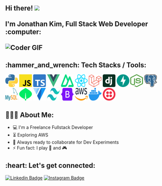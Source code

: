 <h2 align="left">
  Hi there! 
  <img src="https://user-images.githubusercontent.com/42378118/110234147-e3259600-7f4e-11eb-95be-0c4047144dea.gif" width="30"><br>
  <br> I'm Jonathan Kim, Full Stack Web Developer :computer:<br>
  <br> <img src="https://media.giphy.com/media/SWoSkN6DxTszqIKEqv/giphy.gif" alt="Coder GIF" width="500"> <br>
</h2>

<h2 align="left">:hammer_and_wrench: Tech Stacks /  Tools:</h2>
<p align="left">
   <img src="https://github.com/whkim94/whkim94/blob/main/python.svg" alt="python" width="40" height="40"/>
   <img src="https://github.com/whkim94/whkim94/blob/main/javascript.svg" alt="javascript" width="40" height="40"/>
   <img src="https://github.com/whkim94/whkim94/blob/main/typescript-icon.svg" alt="typescript" width="40" height="40"/>
  
   <img src="https://github.com/whkim94/whkim94/blob/main/vue.svg" alt="vue" width="40" height="40"/>
   <img src="https://github.com/whkim94/whkim94/blob/main/nuxt-icon.svg" alt="nuxt" width="40" height="40"/>
   <img src="https://github.com/whkim94/whkim94/blob/main/react.svg" alt="react" width="40" height="40"/>
   <img src="https://github.com/whkim94/whkim94/blob/main/Laravel.svg" alt="laravel" width="40" height="40"/>
  
   <img src="https://github.com/whkim94/whkim94/blob/main/django-icon.svg" alt="django" width="40" height="40"/>
   <img src="https://github.com/whkim94/whkim94/blob/main/fastapi-icon.svg" alt="fastapi" width="40" height="40"/>
   <img src="https://github.com/whkim94/whkim94/blob/main/nodejs-icon.svg" alt="nodejs" width="40" height="40"/>
  
   <img src="https://github.com/whkim94/whkim94/blob/main/postgresql.svg" alt="postgresql" width="40" height="40"/>
   <img src="https://github.com/whkim94/whkim94/blob/main/mysql.svg" alt="mysql" width="40" height="40"/>
   <img src="https://github.com/whkim94/whkim94/blob/main/mongodb-icon.svg" alt="mongodb" width="40" height="40"/>

   <img src="https://github.com/whkim94/whkim94/blob/main/vuetifyjs.svg" alt="vuetfiy" width="40" height="40"/>
   <img src="https://github.com/whkim94/whkim94/blob/main/tailwindcss-icon.svg" alt="tailwindcss" width="40" height="40"/>
   <img src="https://github.com/whkim94/whkim94/blob/main/bootstrap.svg" alt="bootstrap" width="40" height="40"/>
   
   <img src="https://github.com/whkim94/whkim94/blob/main/aws.svg" alt="aws" width="40" height="40"/>
   <img src="https://github.com/whkim94/whkim94/blob/main/docker-icon.svg" alt="docker" width="40" height="40"/>
   <img src="https://github.com/whkim94/whkim94/blob/main/twilio-icon.svg" alt="twilio" width="40" height="40"/>
</p>

<h2 align="left">👨🏻‍💻 About Me:</h2>

- :computer: I'm a Freelance Fullstack Developer
- :hourglass_flowing_sand: Exploring AWS
- :rocket: Always ready to collaborate for Dev Experiments
- :zap: Fun fact: I play 🎾 and 🎮 <br>

<h2 align="left">:heart: Let's get connected:</h2>

[![Linkedin Badge](https://img.shields.io/badge/-jonathan_kim-blue?style=flat-square&logo=Linkedin&logoColor=white&link=https://www.linkedin.com/in/jonathan-w-kim-0410/)](https://www.linkedin.com/in/jonathan-w-kim-0410) 
[![Instagram Badge](https://img.shields.io/badge/-@just_kimding-D7008A?style=flat-square&labelColor=D7008A&logo=Instagram&logoColor=white&link=https://www.instagram.com/just_kimding/)](https://www.instagram.com/just_kimding/)
